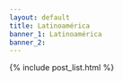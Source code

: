 ```yaml
---
layout: default
title: Latinoamérica
banner_1: Latinoamérica
banner_2:
---
```


{% include post_list.html %}